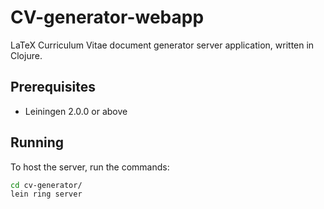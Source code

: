 # CV-generator-webapp
LaTeX Curriculum Vitae document generator server application, written in Clojure.

## Prerequisites
* Leiningen 2.0.0 or above

## Running
To host the server, run the commands:
```sh
cd cv-generator/
lein ring server
```
